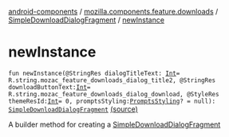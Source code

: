 [android-components](../../index.md) / [mozilla.components.feature.downloads](../index.md) / [SimpleDownloadDialogFragment](index.md) / [newInstance](./new-instance.md)

# newInstance

`fun newInstance(@StringRes dialogTitleText: `[`Int`](https://kotlinlang.org/api/latest/jvm/stdlib/kotlin/-int/index.html)` = R.string.mozac_feature_downloads_dialog_title2, @StringRes downloadButtonText: `[`Int`](https://kotlinlang.org/api/latest/jvm/stdlib/kotlin/-int/index.html)` = R.string.mozac_feature_downloads_dialog_download, @StyleRes themeResId: `[`Int`](https://kotlinlang.org/api/latest/jvm/stdlib/kotlin/-int/index.html)` = 0, promptsStyling: `[`PromptsStyling`](../-downloads-feature/-prompts-styling/index.md)`? = null): `[`SimpleDownloadDialogFragment`](index.md) [(source)](https://github.com/mozilla-mobile/android-components/blob/master/components/feature/downloads/src/main/java/mozilla/components/feature/downloads/SimpleDownloadDialogFragment.kt#L151)

A builder method for creating a [SimpleDownloadDialogFragment](index.md)


